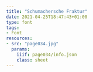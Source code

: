 ```yaml
---
title: "Schumachersche Fraktur"
date: 2021-04-25T18:47:43+01:00
type: font
tags:
- Font
resources:
- src: "page034.jpg"
  params:
    iiif: page034/info.json
    class: sheet
---
```

